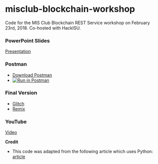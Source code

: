 # misclub-blockchain-workshop
Code for the MIS Club Blockchain REST Service workshop on February 23rd, 2018. Co-hosted with HackISU.

### PowerPoint Slides
[Presentation](https://drive.google.com/open?id=11Ynb3jy-_yQUUjoHVvjWr1a91m3YKtji)

### Postman
- [Download Postman](http://bit.ly/misclub-postman)
- [![Run in Postman](https://run.pstmn.io/button.svg)](https://app.getpostman.com/run-collection/f779cbac58d910a0ae3c)

### Final Version
- [Glitch](https://isu-misclub-blockchain-workshop.glitch.me)
- [Remix](https://glitch.com/edit/#!/remix/isu-misclub-blockchain-workshop)

### YouTube
[Video](https://youtu.be/-CKHQvRDYHI)

**Credit**
- This code was adapted from the following article which uses Python: [article](https://hackernoon.com/learn-blockchains-by-building-one-117428612f46)

